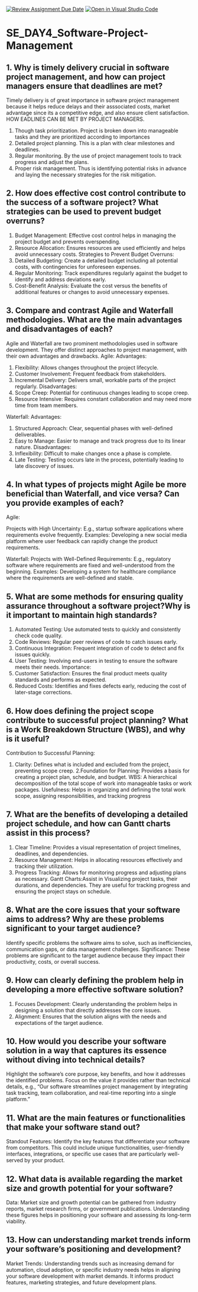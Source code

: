[![Review Assignment Due Date](https://classroom.github.com/assets/deadline-readme-button-22041afd0340ce965d47ae6ef1cefeee28c7c493a6346c4f15d667ab976d596c.svg)](https://classroom.github.com/a/9pw6JKcu)
[![Open in Visual Studio Code](https://classroom.github.com/assets/open-in-vscode-2e0aaae1b6195c2367325f4f02e2d04e9abb55f0b24a779b69b11b9e10269abc.svg)](https://classroom.github.com/online_ide?assignment_repo_id=15658802&assignment_repo_type=AssignmentRepo)
# SE_DAY4_Software-Project-Management
## 1. Why is timely delivery crucial in software project management, and how can project managers ensure that deadlines are met?
Timely delivery is of great importance in software project management because it helps reduce delays and their asssociated costs, market advantage since its a competitive edge, and also ensure client satisfaction.
HOW EADLINES CAN BE MET BY PROJECT MANAGERS.
1. Though task prioritization. Project is broken down into manageable tasks and they are prioritized according to importances
2. Detailed project planning. This is a plan with clear milestones and deadlines.
3. Regular monitoring. By the use of project management tools to track progress and adjust the plans.
4. Proper risk management. Thus is identifying potential risks in advance and laying the necessary strategies for the risk mitigation.
## 2. How does effective cost control contribute to the success of a software project? What strategies can be used to prevent budget overruns?
1. Budget Management: Effective cost control helps in managing the project budget and prevents overspending.
2. Resource Allocation: Ensures resources are used efficiently and helps avoid unnecessary costs.
Strategies to Prevent Budget Overruns:
1. Detailed Budgeting: Create a detailed budget including all potential costs, with contingencies for unforeseen expenses.
2. Regular Monitoring: Track expenditures regularly against the budget to identify and address deviations early.
3. Cost-Benefit Analysis: Evaluate the cost versus the benefits of additional features or changes to avoid unnecessary expenses.
## 3. Compare and contrast Agile and Waterfall methodologies. What are the main advantages and disadvantages of each?
Agile and Waterfall are two prominent methodologies used in software development. They offer distinct approaches to project management, with their own advantages and drawbacks.
Agile:
Advantages:
1. Flexibility: Allows changes throughout the project lifecycle.
2. Customer Involvement: Frequent feedback from stakeholders.
3. Incremental Delivery: Delivers small, workable parts of the project regularly.
Disadvantages:
1. Scope Creep: Potential for continuous changes leading to scope creep.
2. Resource Intensive: Requires constant collaboration and may need more time from team members.

Waterfall:
Advantages:
1. Structured Approach: Clear, sequential phases with well-defined deliverables.
2. Easy to Manage: Easier to manage and track progress due to its linear nature.
Disadvantages:
1. Inflexibility: Difficult to make changes once a phase is complete.
2. Late Testing: Testing occurs late in the process, potentially leading to late discovery of issues.
## 4. In what types of projects might Agile be more beneficial than Waterfall, and vice versa? Can you provide examples of each?
Agile:

Projects with High Uncertainty: E.g., startup software applications where requirements evolve frequently.
Examples: Developing a new social media platform where user feedback can rapidly change the product requirements.

Waterfall:
Projects with Well-Defined Requirements: E.g., regulatory software where requirements are fixed and well-understood from the beginning.
Examples: Developing a system for healthcare compliance where the requirements are well-defined and stable.
## 5. What are some methods for ensuring quality assurance throughout a software project?Why is it important to maintain high standards?
1. Automated Testing: Use automated tests to quickly and consistently check code quality.
2. Code Reviews: Regular peer reviews of code to catch issues early.
3. Continuous Integration: Frequent integration of code to detect and fix issues quickly.
4. User Testing: Involving end-users in testing to ensure the software meets their needs.
Importance:
1. Customer Satisfaction: Ensures the final product meets quality standards and performs as expected.
2. Reduced Costs: Identifies and fixes defects early, reducing the cost of later-stage corrections.
## 6. How does defining the project scope contribute to successful project planning? What is a Work Breakdown Structure (WBS), and why is it useful?
Contribution to Successful Planning:
1. Clarity: Defines what is included and excluded from the project, preventing scope creep.
2.Foundation for Planning: Provides a basis for creating a project plan, schedule, and budget.
WBS: A hierarchical decomposition of the total scope of work into manageable tasks or work packages.
Usefulness: Helps in organizing and defining the total work scope, assigning responsibilities, and tracking progress
## 7. What are the benefits of developing a detailed project schedule, and how can Gantt charts assist in this process?
1. Clear Timeline: Provides a visual representation of project timelines, deadlines, and dependencies.
2. Resource Management: Helps in allocating resources effectively and tracking their utilization.
3. Progress Tracking: Allows for monitoring progress and adjusting plans as necessary.
Gantt Charts:Assist in Visualizing project tasks, their durations, and dependencies. They are useful for tracking progress and ensuring the project stays on schedule.
## 8. What are the core issues that your software aims to address? Why are these problems significant to your target audience?
Identify specific problems the software aims to solve, such as inefficiencies, communication gaps, or data management challenges.
Significance: These problems are significant to the target audience because they impact their productivity, costs, or overall success.
## 9. How can clearly defining the problem help in developing a more effective software solution?
1. Focuses Development: Clearly understanding the problem helps in designing a solution that directly addresses the core issues.
2. Alignment: Ensures that the solution aligns with the needs and expectations of the target audience.
## 10. How would you describe your software solution in a way that captures its essence without diving into technical details?
Highlight the software’s core purpose, key benefits, and how it addresses the identified problems.
Focus on the value it provides rather than technical details, e.g., “Our software streamlines project management by integrating task tracking, team collaboration, and real-time reporting into a single platform.”
## 11. What are the main features or functionalities that make your software stand out?
Standout Features: Identify the key features that differentiate your software from competitors. This could include unique functionalities, user-friendly interfaces, integrations, or specific use cases that are particularly well-served by your product.
## 12. What data is available regarding the market size and growth potential for your software?
Data: Market size and growth potential can be gathered from industry reports, market research firms, or government publications. Understanding these figures helps in positioning your software and assessing its long-term viability.
## 13. How can understanding market trends inform your software’s positioning and development?
Market Trends: Understanding trends such as increasing demand for automation, cloud adoption, or specific industry needs helps in aligning your software development with market demands. It informs product features, marketing strategies, and future development plans.







